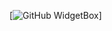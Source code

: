 [![GitHub WidgetBox](https://github-widgetbox.vercel.app/api/profile?username=Cyteon&data=followers,repositories,stars,commits)]
